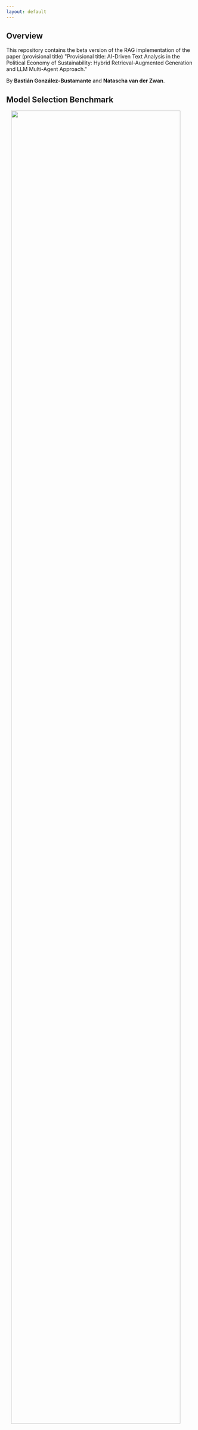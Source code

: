 ```yaml
---
layout: default
---
```


## Overview

This repository contains the beta version of the RAG implementation of the paper (provisional title) "Provisional title: AI-Driven Text Analysis in the Political Economy of Sustainability: Hybrid Retrieval-Augmented Generation and LLM Multi-Agent Approach." 

By **Bastián González-Bustamante** and **Natascha van der Zwan**.

## Model Selection Benchmark

<img style="width: 95%; display: block; margin: auto;" src="https://making-finance-sustainable.github.io/RAG-VIDI-beta/plots/gof_indicators_combined.png">

[SEE PLOTS PER DATASET](https://making-finance-sustainable.github.io/RAG-VIDI-beta/benchmark)

## Multi-Agent RAG Orchestration

> **Note.** We need to reinforce PDF parsing with OCR.

<img style="width: 95%; display: block; margin: auto;" src="https://making-finance-sustainable.github.io/RAG-VIDI-beta/plots/pipeline_diagram.png">

[SEE UPDATED PROMPTS](https://making-finance-sustainable.github.io/RAG-VIDI-beta/prompts)

## Frontrunners Preliminary Results

### Open-Source Pipeline

The selection of models was based on the benchmark above. We are using a fully open-source pipeline in which Llama 3.1 (70B) prepare the summary, GPT-OSS (20B) makes the decisions and Hermes 3 (70B) reviews and overturns with RAG-fed evidence. For robustness checks, we will rely on a mixed pipeline in which Llama 3.1 will be replaced by GPT-5-mini and Hermes 3 by GPT-5, both state-of-the-art closed, flagship OpenAI models.

We will introduce human-in-the-loop revision based on consistency metrics between both pipelines.

#### Models

- Summariser: `llama3.1:70b`
- Classifier: `gpt-oss:latest`
- Reviewer (presence): `hermes3:latest`
- Framing: `gpt-oss:latest`
- Reviewer (framing): `hermes3:latest`
- Embeddings: `text-embedding-3-large`

> **Note.** It is not a significant change to swap the classifier and reviewer (Hermes 3 and GPT-OSS). I will try to rerun the pipeline including MCP (Model Context Protocol). This should improve the orchestration and retrieval quality. It shall be a bit more intensive, but particularly useful for long documents.

#### Reports

1. [annual_and_sustainability_report_2023](https://making-finance-sustainable.github.io/RAG-VIDI-beta/rag-reports/rag_annual_and_sustainability_report_2023)  
2. [AP-Fonden-2-2023](https://making-finance-sustainable.github.io/RAG-VIDI-beta/rag-reports/rag_AP-Fonden-2-2023)
3. [ERAPF-Annual-Report-2022](https://making-finance-sustainable.github.io/RAG-VIDI-beta/rag-reports/rag_ERAPF-Annual-Report-2022)
4. [NEST-Annual-Report-2023](https://making-finance-sustainable.github.io/RAG-VIDI-beta/rag-reports/rag_NEST-Annual-Report-2023)
5. [New-Zealand-Superannuation-Annual-Report-2023](https://making-finance-sustainable.github.io/RAG-VIDI-beta/rag-reports/rag_New-Zealand-Superannuation-Annual-Report-2023)
6. [Pensioenfonds-Detailhandel-Annual-Report-2023](https://making-finance-sustainable.github.io/RAG-VIDI-beta/rag-reports/rag_Pensioenfonds-Detailhandel-Annual-Report-2023)
7. [PGGM-Annual-Report-2023](https://making-finance-sustainable.github.io/RAG-VIDI-beta/rag-reports/rag_PGGM-Annual-Report-2023)
8. [PSPIB-Annual-Report-2023](https://making-finance-sustainable.github.io/RAG-VIDI-beta/rag-reports/rag_PSPIB-Annual-Report-2023)
9. [Uni-Super-Fund-Annual-Report-2023](https://making-finance-sustainable.github.io/RAG-VIDI-beta/rag-reports/rag_Uni-Super-Fund-Annual-Report-2023)
10. [USS-Report-and-Accounts-2023](https://making-finance-sustainable.github.io/RAG-VIDI-beta/rag-reports/rag_USS-Report-and-Accounts-2023)

### Mixed-Pipeline

#### Models

- Summariser: `gpt-5-mini-2025-08-07`
- Classifier: `gpt-oss:latest`
- Reviewer (presence): `gpt-5-2025-08-07`
- Framing: `gpt-oss:latest`
- Reviewer (framing): `gpt-5-2025-08-07`
- Embeddings: `text-embedding-3-large`

#### Reports

> **Note.** Work in progress.

<br />
**Latest update:** October 14, 2025.